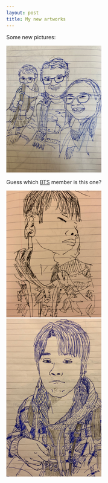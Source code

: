 ```yaml
---
layout: post
title: My new artworks
---
```


Some new pictures:

<img src="https://raw.githubusercontent.com/elsentjhung/elsentjhung.github.io/master/_figures/family.jpeg"  style="width:50%">

Guess which [BTS] member is this one?

<img src="https://raw.githubusercontent.com/elsentjhung/elsentjhung.github.io/master/_figures/BTS1.jpeg"  style="width:50%">

<img src="https://raw.githubusercontent.com/elsentjhung/elsentjhung.github.io/master/_figures/BTS2.jpeg" style="width:50%">


[BTS]: https://en.wikipedia.org/wiki/BTS_(band)

